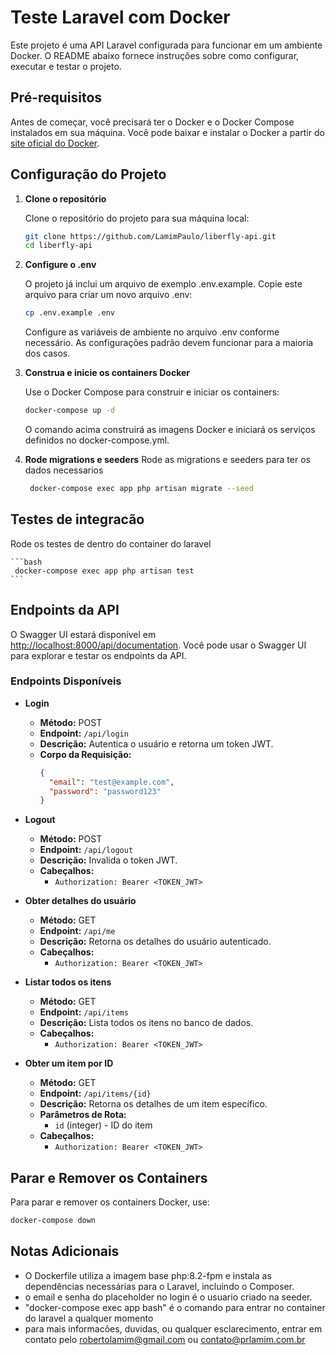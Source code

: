 # Teste Laravel com Docker

Este projeto é uma API Laravel configurada para funcionar em um ambiente Docker. O README abaixo fornece instruções sobre como configurar, executar e testar o projeto.

## Pré-requisitos

Antes de começar, você precisará ter o Docker e o Docker Compose instalados em sua máquina. Você pode baixar e instalar o Docker a partir do [site oficial do Docker](https://www.docker.com/products/docker-desktop).

## Configuração do Projeto

1. **Clone o repositório**

   Clone o repositório do projeto para sua máquina local:
   ```bash
   git clone https://github.com/LamimPaulo/liberfly-api.git
   cd liberfly-api
    ```
    
1. **Configure o .env**

   O projeto já inclui um arquivo de exemplo .env.example. Copie este arquivo para criar um novo arquivo .env:
   ```bash
   cp .env.example .env
   ```

   Configure as variáveis de ambiente no arquivo .env conforme necessário. As configurações padrão devem funcionar para a maioria dos casos.

3. **Construa e inicie os containers Docker**

    Use o Docker Compose para construir e iniciar os containers:

    ```bash
    docker-compose up -d
    ```

    O comando acima construirá as imagens Docker e iniciará os serviços definidos no docker-compose.yml.

4. **Rode migrations e seeders**
    Rode as migrations e seeders para ter os dados necessarios

    ```bash
     docker-compose exec app php artisan migrate --seed
    ```

## Testes de integracão
Rode os testes de dentro do container do laravel
    
    ```bash
     docker-compose exec app php artisan test
    ```

## Endpoints da API

O Swagger UI estará disponível em [http://localhost:8000/api/documentation](http://localhost:8000/api/documentation). Você pode usar o Swagger UI para explorar e testar os endpoints da API.

### Endpoints Disponíveis

- **Login**
  - **Método:** POST
  - **Endpoint:** `/api/login`
  - **Descrição:** Autentica o usuário e retorna um token JWT.
  - **Corpo da Requisição:**
    ```json
    {
      "email": "test@example.com",
      "password": "password123"
    }
    ```

- **Logout**
  - **Método:** POST
  - **Endpoint:** `/api/logout`
  - **Descrição:** Invalida o token JWT.
  - **Cabeçalhos:** 
    - `Authorization: Bearer <TOKEN_JWT>`

- **Obter detalhes do usuário**
  - **Método:** GET
  - **Endpoint:** `/api/me`
  - **Descrição:** Retorna os detalhes do usuário autenticado.
  - **Cabeçalhos:** 
    - `Authorization: Bearer <TOKEN_JWT>`

- **Listar todos os itens**
  - **Método:** GET
  - **Endpoint:** `/api/items`
  - **Descrição:** Lista todos os itens no banco de dados.
  - **Cabeçalhos:** 
    - `Authorization: Bearer <TOKEN_JWT>`

- **Obter um item por ID**
  - **Método:** GET
  - **Endpoint:** `/api/items/{id}`
  - **Descrição:** Retorna os detalhes de um item específico.
  - **Parâmetros de Rota:** 
    - `id` (integer) - ID do item
  - **Cabeçalhos:** 
    - `Authorization: Bearer <TOKEN_JWT>`



## Parar e Remover os Containers
Para parar e remover os containers Docker, use:
```bash
docker-compose down
```

## Notas Adicionais
- O Dockerfile utiliza a imagem base php:8.2-fpm e instala as dependências necessárias para o Laravel, incluindo o Composer.
- o email e senha do placeholder no login é o usuario criado na seeder.
- "docker-compose exec app bash" é o comando para entrar no container do laravel a qualquer momento
- para mais informacões, duvidas, ou qualquer esclarecimento, entrar em contato pelo robertolamim@gmail.com ou contato@prlamim.com.br